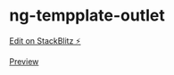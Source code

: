 # ng-tempplate-outlet

[Edit on StackBlitz ⚡️](https://stackblitz.com/edit/ng-tempplate-outlet)

[Preview](https://ng-tempplate-outlet.stackblitz.io)

